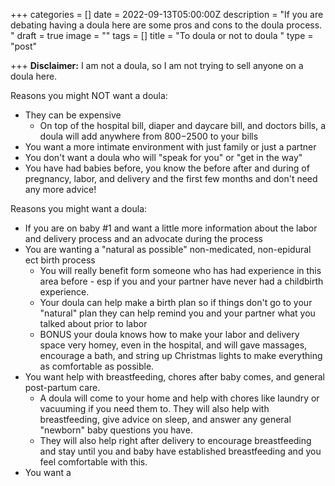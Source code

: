 +++
categories = []
date = 2022-09-13T05:00:00Z
description = "If you are debating having a doula here are some pros and cons to the doula process. "
draft = true
image = ""
tags = []
title = "To doula or not to doula "
type = "post"

+++
**Disclaimer:** I am not a doula, so I am not trying to sell anyone on a doula here. 

Reasons you might NOT want a doula: 

* They can be expensive
  * On top of the hospital bill, diaper and daycare bill, and doctors bills, a doula will add anywhere from $800-$2500 to your bills
* You want a more intimate environment with just family or just a partner 
* You don't want a doula who will "speak for you" or "get in the way"
* You have had babies before, you know the before after and during of pregnancy, labor, and delivery and the first few months and don't need any more advice! 

Reasons you might want a doula:

* If you are on baby #1 and want a little more information about the labor and delivery process and an advocate during the process
* You are wanting a "natural as possible" non-medicated, non-epidural ect birth process 
  * You will really benefit form someone who has had experience in this area before - esp if you and your partner have never had a childbirth experience. 
  * Your doula can help make a birth plan so if things don't go to your "natural" plan they can help remind you and your partner what you talked about prior to labor 
  * BONUS your doula knows how to make your labor and delivery space very homey, even in the hospital, and will gave massages, encourage a bath, and string up Christmas lights to make everything as comfortable as possible. 
* You want help with breastfeeding, chores after baby comes, and general post-partum care.
  * A doula will come to your home and help with chores like laundry or vacuuming if you need them to. They will also help with breastfeeding, give advice on sleep, and answer any general "newborn" baby questions you have.
  * They will also help right after delivery to encourage breastfeeding and stay until you and baby have established breastfeeding and you feel comfortable with this.
* You want a 